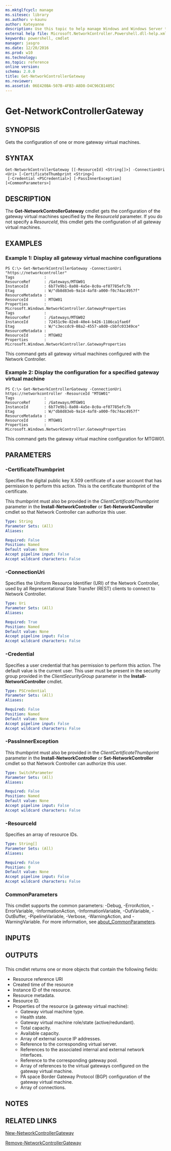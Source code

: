 ```yaml
---
ms.mktglfcycl: manage
ms.sitesec: library
ms.author: v-kaunu
author: Kateyanne
description: Use this topic to help manage Windows and Windows Server technologies with Windows PowerShell.
external help file: Microsoft.NetworkController.Powershell.dll-help.xml
keywords: powershell, cmdlet
manager: jasgro
ms.date: 12/20/2016
ms.prod: w10
ms.technology: 
ms.topic: reference
online version: 
schema: 2.0.0
title: Get-NetworkControllerGateway
ms.reviewer:
ms.assetid: 06E420BA-507B-4FB3-A8D8-D4C96CB1405C
---
```


# Get-NetworkControllerGateway

## SYNOPSIS
Gets the configuration of one or more gateway virtual machines.

## SYNTAX

```
Get-NetworkControllerGateway [[-ResourceId] <String[]>] -ConnectionUri <Uri> [-CertificateThumbprint <String>]
 [-Credential <PSCredential>] [-PassInnerException] [<CommonParameters>]
```

## DESCRIPTION
The **Get-NetworkControllerGateway** cmdlet gets the configuration of the gateway virtual machines specified by the *ResourceId* parameter.
If you do not specify a *ResourceId*, this cmdlet gets the configuration of all gateway virtual machines.

## EXAMPLES

### Example 1: Display all gateway virtual machine configurations
```
PS C:\> Get-NetworkControllerGateway -ConnectionUri "https://networkcontroller"
Tags             : 
ResourceRef      : /Gateways/MTGW01
InstanceId       : 6b77e9b1-8a08-4a5e-8c0a-ef07785efc7b
Etag             : W/"db8d83eb-9a14-4af8-a000-f0c74ac4957f"
ResourceMetadata : 
ResourceId       : MTGW01
Properties       : Microsoft.Windows.NetworkController.GatewayProperties
Tags             : 
ResourceRef      : /Gateways/MTGW02
InstanceId       : 72451c9e-82e8-40e4-b426-1186ca1fae6f
Etag             : W/"c3eccdc9-08a2-4557-a8d0-cbbfc03349ce"
ResourceMetadata : 
ResourceId       : MTGW02
Properties       : Microsoft.Windows.NetworkController.GatewayProperties
```

This command gets all gateway virtual machines configured with the Network Controller.

### Example 2: Display the configuration for a specified gateway virtual machine
```
PS C:\> Get-NetworkControllerGateway -ConnectionUri https://networkcontroller -ResourceId "MTGW01"
Tags             : 
ResourceRef      : /Gateways/MTGW01
InstanceId       : 6b77e9b1-8a08-4a5e-8c0a-ef07785efc7b
Etag             : W/"db8d83eb-9a14-4af8-a000-f0c74ac4957f"
ResourceMetadata : 
ResourceId       : MTGW01
Properties       : Microsoft.Windows.NetworkController.GatewayProperties
```

This command gets the gateway virtual machine configuration for MTGW01.

## PARAMETERS

### -CertificateThumbprint
Specifies the digital public key X.509 certificate of a user account that has permission to perform this action.
This is the certificate thumbprint of the certificate.

This thumbprint must also be provided in the *ClientCertificateThumbprint* parameter in the **Install-NetworkController** or **Set-NetworkController** cmdlet so that Network Controller can authorize this user.

```yaml
Type: String
Parameter Sets: (All)
Aliases: 

Required: False
Position: Named
Default value: None
Accept pipeline input: False
Accept wildcard characters: False
```

### -ConnectionUri
Specifies the Uniform Resource Identifier (URI) of the Network Controller, used by all Representational State Transfer (REST) clients to connect to Network Controller.

```yaml
Type: Uri
Parameter Sets: (All)
Aliases: 

Required: True
Position: Named
Default value: None
Accept pipeline input: False
Accept wildcard characters: False
```

### -Credential
Specifies a user credential that has permission to perform this action.
The default value is the current user.
This user must be present in the security group provided in the *ClientSecurityGroup* parameter in the **Install-NetworkController** cmdlet.

```yaml
Type: PSCredential
Parameter Sets: (All)
Aliases: 

Required: False
Position: Named
Default value: None
Accept pipeline input: False
Accept wildcard characters: False
```

### -PassInnerException
This thumbprint must also be provided in the *ClientCertificateThumbprint* parameter in the **Install-NetworkController** or **Set-NetworkController** cmdlet so that Network Controller can authorize this user.

```yaml
Type: SwitchParameter
Parameter Sets: (All)
Aliases: 

Required: False
Position: Named
Default value: None
Accept pipeline input: False
Accept wildcard characters: False
```

### -ResourceId
Specifies an array of resource IDs.

```yaml
Type: String[]
Parameter Sets: (All)
Aliases: 

Required: False
Position: 0
Default value: None
Accept pipeline input: False
Accept wildcard characters: False
```

### CommonParameters
This cmdlet supports the common parameters: -Debug, -ErrorAction, -ErrorVariable, -InformationAction, -InformationVariable, -OutVariable, -OutBuffer, -PipelineVariable, -Verbose, -WarningAction, and -WarningVariable. For more information, see [about_CommonParameters](http://go.microsoft.com/fwlink/?LinkID=113216).

## INPUTS

## OUTPUTS

###  
This cmdlet returns one or more objects that contain the following fields: 


- Resource reference URI
- Created time of the resource
- Instance ID of the resource.
- Resource metadata.
- Resource ID.
- Properties of the resource (a gateway virtual machine): 
  - Gateway virtual machine type.
  - Health state.
  - Gateway virtual machine role/state (active/redundant). 
  - Total capacity.
  - Available capacity.
  - Array of external source IP addresses.
  - Reference to the corresponding virtual server.
  - References to the associated internal and external network interfaces. 
  - Reference to the corresponding gateway pool.
  - Array of references to the virtual gateways configured on the gateway virtual machine.
  - PA space Border Gateway Protocol (BGP) configuration of the gateway virtual machine.
  - Array of connections.

## NOTES

## RELATED LINKS

[New-NetworkControllerGateway](./New-NetworkControllerGateway.md)

[Remove-NetworkControllerGateway](./Remove-NetworkControllerGateway.md)

